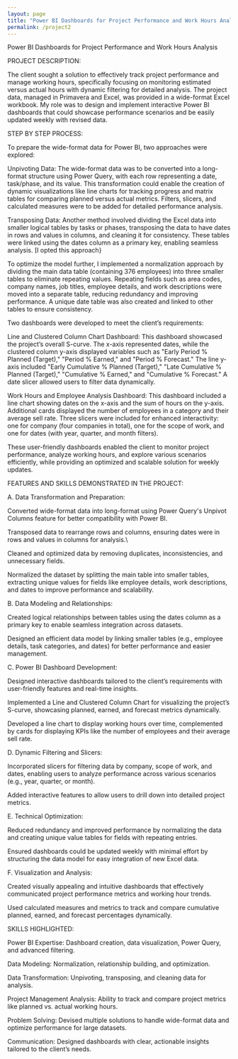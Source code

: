 ```yaml
---
layout: page
title: "Power BI Dashboards for Project Performance and Work Hours Analysis"
permalink: /project2
---
```


Power BI Dashboards for Project Performance and Work Hours Analysis

PROJECT DESCRIPTION:

The client sought a solution to effectively track project performance and manage working hours, specifically focusing on monitoring estimated versus actual hours with dynamic filtering for detailed analysis. The project data, managed in Primavera and Excel, was provided in a wide-format Excel workbook. My role was to design and implement interactive Power BI dashboards that could showcase performance scenarios and be easily updated weekly with revised data.



STEP BY STEP PROCESS:

To prepare the wide-format data for Power BI, two approaches were explored:

Unpivoting Data: The wide-format data was to be converted into a long-format structure using Power Query, with each row representing a date, task/phase, and its value. This transformation could enable the creation of dynamic visualizations like line charts for tracking progress and matrix tables for comparing planned versus actual metrics. Filters, slicers, and calculated measures were to be added for detailed performance analysis.

Transposing Data: Another method involved dividing the Excel data into smaller logical tables by tasks or phases, transposing the data to have dates in rows and values in columns, and cleaning it for consistency. These tables were linked using the dates column as a primary key, enabling seamless analysis. [I opted this approach}



To optimize the model further, I implemented a normalization approach by dividing the main data table (containing 376 employees) into three smaller tables to eliminate repeating values. Repeating fields such as area codes, company names, job titles, employee details, and work descriptions were moved into a separate table, reducing redundancy and improving performance. A unique date table was also created and linked to other tables to ensure consistency.

Two dashboards were developed to meet the client’s requirements:

Line and Clustered Column Chart Dashboard: This dashboard showcased the project’s overall S-curve. The x-axis represented dates, while the clustered column y-axis displayed variables such as "Early Period % Planned (Target)," "Period % Earned," and "Period % Forecast." The line y-axis included "Early Cumulative % Planned (Target)," "Late Cumulative % Planned (Target)," "Cumulative % Earned," and "Cumulative % Forecast." A date slicer allowed users to filter data dynamically.



Work Hours and Employee Analysis Dashboard: This dashboard included a line chart showing dates on the x-axis and the sum of hours on the y-axis. Additional cards displayed the number of employees in a category and their average sell rate. Three slicers were included for enhanced interactivity: one for company (four companies in total), one for the scope of work, and one for dates (with year, quarter, and month filters). 



These user-friendly dashboards enabled the client to monitor project performance, analyze working hours, and explore various scenarios efficiently, while providing an optimized and scalable solution for weekly updates.

FEATURES AND SKILLS DEMONSTRATED IN THE PROJECT:

A. Data Transformation and Preparation:

Converted wide-format data into long-format using Power Query's Unpivot Columns feature for better compatibility with Power BI.

Transposed data to rearrange rows and columns, ensuring dates were in rows and values in columns for analysis.\

Cleaned and optimized data by removing duplicates, inconsistencies, and unnecessary fields.

Normalized the dataset by splitting the main table into smaller tables, extracting unique values for fields like employee details, work descriptions, and dates to improve performance and scalability.

B. Data Modeling and Relationships:

Created logical relationships between tables using the dates column as a primary key to enable seamless integration across datasets.

Designed an efficient data model by linking smaller tables (e.g., employee details, task categories, and dates) for better performance and easier management.

C. Power BI Dashboard Development:

Designed interactive dashboards tailored to the client’s requirements with user-friendly features and real-time insights.

Implemented a Line and Clustered Column Chart for visualizing the project’s S-curve, showcasing planned, earned, and forecast metrics dynamically.

Developed a line chart to display working hours over time, complemented by cards for displaying KPIs like the number of employees and their average sell rate.

D. Dynamic Filtering and Slicers:

Incorporated slicers for filtering data by company, scope of work, and dates, enabling users to analyze performance across various scenarios (e.g., year, quarter, or month).

Added interactive features to allow users to drill down into detailed project metrics.

E. Technical Optimization:

Reduced redundancy and improved performance by normalizing the data and creating unique value tables for fields with repeating entries.

Ensured dashboards could be updated weekly with minimal effort by structuring the data model for easy integration of new Excel data.

F. Visualization and Analysis:

Created visually appealing and intuitive dashboards that effectively communicated project performance metrics and working hour trends.

Used calculated measures and metrics to track and compare cumulative planned, earned, and forecast percentages dynamically.

SKILLS HIGHLIGHTED:

Power BI Expertise: Dashboard creation, data visualization, Power Query, and advanced filtering.

Data Modeling: Normalization, relationship building, and optimization.

Data Transformation: Unpivoting, transposing, and cleaning data for analysis.

Project Management Analysis: Ability to track and compare project metrics like planned vs. actual working hours.

Problem Solving: Devised multiple solutions to handle wide-format data and optimize performance for large datasets.

Communication: Designed dashboards with clear, actionable insights tailored to the client’s needs.


